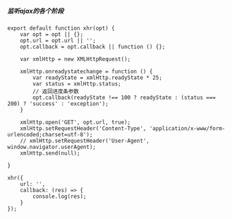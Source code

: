 ##### 监听ajax的各个阶段
    export default function xhr(opt) {
        var opt = opt || {};
        opt.url = opt.url || '';
        opt.callback = opt.callback || function () {};
    
        var xmlHttp = new XMLHttpRequest();
    
        xmlHttp.onreadystatechange = function () {
            var readyState = xmlHttp.readyState * 25;
            var status = xmlHttp.status;
            // 返回进度条参数
            opt.callback(readyState !== 100 ? readyState : (status === 200) ? 'success' : 'exception');
        }
        
        xmlHttp.open('GET', opt.url, true);
        xmlHttp.setRequestHeader('Content-Type', 'application/x-www/form-urlencoded;charset=utf-8');
        // xmlHttp.setRequestHeader('User-Agent', window.navigator.userAgent);
        xmlHttp.send(null);
      
    }
    
    xhr({
        url: '',
        callback: (res) => {
            console.log(res);
        }
    });